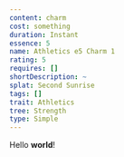 ```yaml
---
content: charm
cost: something
duration: Instant
essence: 5
name: Athletics e5 Charm 1
rating: 5
requires: []
shortDescription: ~
splat: Second Sunrise
tags: []
trait: Athletics
tree: Strength
type: Simple
---
```


Hello **world**!
